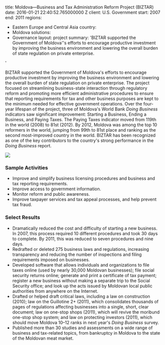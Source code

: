
title: Moldova—Business and Tax Administration Reform Project (BIZTAR)
date: 2016-01-21 22:40:52.765000000 Z
client: U.S. Government
start: 2007
end: 2011
regions:
- Eastern Europe and Central Asia
country:
- Moldova
solutions:
- Governance
layout: project
summary: 'BIZTAR supported the Government of Moldova''s efforts to encourage productive
  investment by improving the business environment and lowering the overall burden
  of state regulation on private enterprise.

'


BIZTAR supported the Government of Moldova's efforts to encourage productive investment by improving the business environment and lowering the overall burden of state regulation on private enterprise. The project focused on streamlining business-state interaction through regulatory reform and promoting more efficient administrative procedures to ensure that reporting requirements for tax and other business purposes are kept to the minimum needed for effective government operations. Over the four-year lifespan of the project, three of Moldova's World Bank _Doing Business_ indicators saw significant improvement: Starting a Business, Ending a Business, and Paying Taxes. The Paying Taxes indicator moved from 119th in the world (2008) to 81st (2012). By 2012, Moldova was among the top 10 reformers in the world, jumping from 99th to 81st place and ranking as the second most-improved country in the world. BIZTAR has been recognized as one of the key contributors to the country's strong performance in the _Doing Business_ report.

![][1]

###  Sample Activities

* Improve and simplify business licensing procedures and business and tax reporting requirements.
* Improve access to government information.
* Monitor reform and public awareness.
* Improve taxpayer services and tax appeal processes, and help prevent tax fraud.

###  Select Results

* Dramatically reduced the cost and difficulty of starting a new business. In 2007, this process required 10 different procedures and took 30 days to complete. By 2011, this was reduced to seven procedures and nine days.
* Redrafted or deleted 275 business laws and regulations, increasing transparency and reducing the number of inspections and filing requirements imposed on businesses.
* Developed software that allows individuals and organizations to file taxes online (used by nearly 30,000 Moldovan businesses); file social security returns online; generate and print a certificate of tax payment; register a new business without making a separate trip to the Social Security office; and look up the acts issued by Moldovan local public authorities from anywhere on the Internet.
* Drafted or helped draft critical laws, including a law on construction (2010); law on the Guillotine 2+ (2011), which consolidates thousands of pages of regulations affecting businesses into a single, short, clear document; law on one-stop shops (2011), which will revive the moribund one-stop shop system; and law on protecting investors (2011), which should move Moldova 10–12 ranks in next year's _Doing Business_ survey.
* Published more than 30 studies and assessments on a wide range of business and tax-related topics, from bankruptcy in Moldova to the state of the Moldovan meat market.

[1]: https://assetify-dai.com/projects/BIZTAR.jpg
